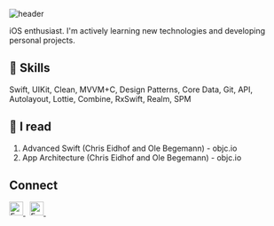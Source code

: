 ![header](https://capsule-render.vercel.app/api?type=waving&color=gradient&height=200&section=header&text=%20Emin%20Saleck%F0%9F%8C%A9&animation=twinkling&fontSize=40)

iOS enthusiast. I'm actively learning new technologies and developing personal projects.

## **🔧 Skills**
<p>
Swift, UIKit, Clean, MVVM+C, Design Patterns, Core Data, Git, API, Autolayout, Lottie, Combine, RxSwift, Realm, SPM
</p>

## **📖 I read**
1. Advanced Swift (Chris Eidhof and Ole Begemann) - objc.io
2. App Architecture (Chris Eidhof and Ole Begemann) - objc.io


## **Connect**
 <a href="https://www.linkedin.com/in/eminsaleck1001/" target="_blank"> 
   <img align="" alt="Emin's LinkedIn" width="25px" src="https://www.vectorlogo.zone/logos/linkedin/linkedin-icon.svg" /> 
 </a> &nbsp;
<a href="mailto:lemin08@gmail.com" target="_blank"> 
   <img align="" alt="Emin's LinkedIn" width="25px" src="https://www.vectorlogo.zone/logos/gmail/gmail-icon.svg" /> 
 </a> &nbsp;
 <br>
<br>
<br>
